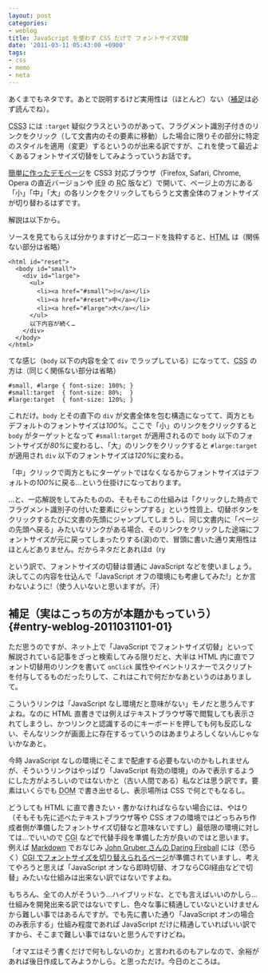 ```yaml
---
layout: post
categories:
- weblog
title: JavaScript を使わず CSS だけで フォントサイズ切替
date: '2011-03-11 05:43:00 +0900'
tags:
- css
- memo
- neta
---
```

あくまでもネタです。あとで説明するけど実用性は（ほとんど）ない（[補足](/weblog/2011031101/#entry-weblog-2011031101-01)は必ず読んでね）。

<abbr title="Cascading Style Sheets, level 3">CSS3</abbr> には `:target` 疑似クラスというのがあって、フラグメント識別子付きのリンクをクリック（して文書内のその要素に移動）した場合に限りその部分に特定のスタイルを適用（変更）するというのが出来る訳ですが、これを使って最近よくあるフォントサイズ切替をしてみようっていうお話です。

[簡単に作ったデモページ](/labs/no-js-fss.html)を <abbr>CSS3</abbr> 対応ブラウザ（Firefox, Safari, Chrome, Opera の直近バージョンや <abbr title="Internet Explorer 9">IE9</abbr> の <abbr title="Release Candidate">RC</abbr> 版など）で開いて、ページ上の方にある「小」「中」「大」の各リンクをクリックしてもらうと文書全体のフォントサイズが切り替わるはずです。

解説は以下から。

<!-- more -->

ソースを見てもらえば分かりますけど一応コードを抜粋すると、<abbr title="HyperText Markup Languate">HTML</abbr> は（関係ない部分は省略）

    <html id="reset">
      <body id="small">
        <div id="large">
          <ul>
            <li><a href="#small">小</a></li>
            <li><a href="#reset">中</a></li>
            <li><a href="#large">大</a></li>
          </ul>
          以下内容が続く…
        </div>
      </body>
    </html>

てな感じ（`body` 以下の内容を全て `div` でラップしている）になってて、<abbr title="Cascading Style Sheets">CSS</abbr> の方は（同じく関係ない部分は省略）

    #small, #large { font-size: 100%; }
    #small:target  { font-size: 80%;  }
    #large:target  { font-size: 120%; }

これだけ。`body` とその直下の `div` が文書全体を包む構造になってて、両方ともデフォルトのフォントサイズは<var>100%</var>。ここで「小」のリンクをクリックすると `body` がターゲットとなって `#small:target` が適用されるので `body` 以下のフォントサイズが<var>80%</var>に変わるし、「大」のリンクをクリックすると `#large:target` が適用され `div` 以下のフォントサイズは<var>120%</var>に変わる。

「中」クリックで両方ともにターゲットではなくなるからフォントサイズはデフォルトの<var>100%</var>に戻る…という仕掛けになっております。

…と、一応解説をしてみたものの、そもそもこの仕組みは「クリックした時点でフラグメント識別子の付いた要素にジャンプする」という性質上、切替ボタンをクリックするたびに文書の先頭にジャンプしてしまうし、同じ文書内に「ページの先頭へ戻る」みたいなリンクがある場合、そのリンクをクリックした途端にフォントサイズが元に戻ってしまったりする(涙)ので、冒頭に書いた通り実用性はほとんどありません。だからネタだとあれほd（ry

という訳で、フォントサイズの切替は普通に JavaScript などを使いましょう。決してこの内容を仕込んで「JavaScript オフの環境にも考慮してみた!」とか言わないように!（使う人いないと思いますが。汗）

## 補足（実はこっちの方が本題かもっていう）   {#entry-weblog-2011031101-01}

ただ思うのですが、ネット上で「JavaScript でフォントサイズ切替」といって解説されている記事をざっと検索してみる限りだと、大半は <abbr>HTML</abbr> 内に直でフォント切替用のリンクを書いて `onClick` 属性やイベントリスナーでスクリプトを付与してるものだったりして、これはこれで何だかなあというのはありまして。

こういうリンクは「JavaScript なし環境だと意味がない」モノだと思うんですよね。なのに <abbr>HTML</abbr> 直書きでは例えばテキストブラウザ等で閲覧しても表示されてしまうし、かつリンクと認識するのにキーボードを押しても何も反応しない、そんなリンクが画面上に存在するっていうのはあまりよろしくないんじゃないかなあと。

今時 JavaScript なしの環境にそこまで配慮する必要もないのかもしれませんが、そういうリンクはやっぱり「JavaScript 有効の環境」のみで表示するようにした方がよろしいのではないかと（古い人間である）私などは思う訳です。要素はいくらでも <abbr title="Document Object Model">DOM</abbr> で書き出せるし、表示場所は <abbr>CSS</abbr> で何とでもなるし。

どうしても <abbr>HTML</abbr> に直で書きたい・書かなければならない場合には、やはり（そもそも先に述べたテキストブラウザ等や <abbr>CSS</abbr> オフの環境ではどっちみち作成者側が準備したフォントサイズ切替など意味ないですし）最低限の環境に対しては…でいいので <abbr title="Common Gateway Interface">CGI</abbr> などで代替手段を準備した方が良いのではと思います。例えば [Markdown][1] でおなじみ [John Gruber さんの Daring Fireball][2] には（恐らく）[<abbr>CGI</abbr> でフォントサイズを切り替えられるページ][3]が準備されていますし、考えてやろうと思えば「JavaScript オンなら即時切替、オフならCGI経由などで切替」みたいな仕組みは出来ない訳ではないですよね。

もちろん、全ての人がそういう…ハイブリッドな、とでも言えばいいのかしら…仕組みを開発出来る訳ではないですし、色々な事に精通していないといけませんから難しい事ではあるんですが。でも先に書いた通り「JavaScript オンの場合のみ表示する」仕組み程度であれば JavaScript だけに精通していればいい訳ですから、そこまで難しい事ではないと思うんですけどね。

「オマエはそう書くだけで何もしないのか」と言われるのもアレなので、余裕があれば後日作成してみようかしら。と思っただけ。今日のところは。



[1]: http://daringfireball.net/projects/markdown/ "Daring Fireball: Markdown"
[2]: http://daringfireball.net/ "Daring Fireball"
[3]: http://daringfireball.net/preferences/ "Daring Fireball: Display Preferences"
